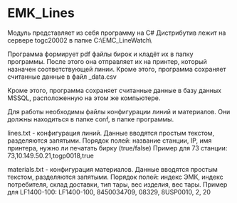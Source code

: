 # EMK_Lines
Модуль представляет из себя программу на C#
Дистрибутив лежит на сервере togc20002 в папке C:\EMC_LineWatch\

Программа формирует pdf файлы бирок и кладёт их в папку программы.
После этого она отправляет их на принтер, который назначен соответствующей линии.
Кроме этого, программа сохраняет считанные данные в файл _data.csv

Кроме этого, программа сохраняет считанные данные в базу данных MSSQL, расположенную на этом же компьютере.

Для работы необходимы файлы конфигурации линий и материалов. Они должны находиться в папке conf, в папке программы.

lines.txt - конфигурация линий. Данные вводятся простым текстом, разделяются запятыми. 
Порядок полей: название станции, IP, имя принтера, нужно ли печатать бирку (true/false)
Пример для 73 станции: 73,10.149.50.21,togp0018,true

materials.txt - конфигурация материалов. Данные вводятся простым текстом, разделяются запятыми.
Порядок полей: индекс ЭМК, индекс потребителя, склад доставки, тип тары, вес изделия, вес тары.
Пример для LF1400-100: LF1400-100, 8450034709, 08329, 8USP0010, 2, 20
